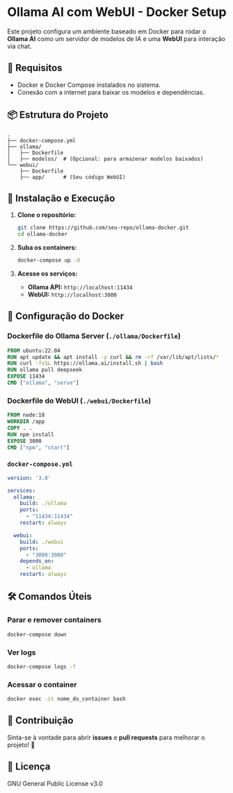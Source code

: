 # Ollama AI com WebUI - Docker Setup

Este projeto configura um ambiente baseado em Docker para rodar o **Ollama AI** como um servidor de modelos de IA e uma **WebUI** para interação via chat.

## 📌 Requisitos

- Docker e Docker Compose instalados no sistema.
- Conexão com a internet para baixar os modelos e dependências.

## 📦 Estrutura do Projeto

```
.
├── docker-compose.yml
├── ollama/
│   ├── Dockerfile
│   ├── modelos/  # (Opcional: para armazenar modelos baixados)
└── webui/
    ├── Dockerfile
    ├── app/      # (Seu código WebUI)
```

## 🚀 Instalação e Execução

1. **Clone o repositório:**

   ```sh
   git clone https://github.com/seu-repo/ollama-docker.git
   cd ollama-docker
   ```

2. **Suba os containers:**

   ```sh
   docker-compose up -d
   ```

3. **Acesse os serviços:**

   - **Ollama API:** `http://localhost:11434`
   - **WebUI:** `http://localhost:3000`

## 📜 Configuração do Docker

### Dockerfile do **Ollama Server** (`./ollama/Dockerfile`)

```dockerfile
FROM ubuntu:22.04
RUN apt update && apt install -y curl && rm -rf /var/lib/apt/lists/*
RUN curl -fsSL https://ollama.ai/install.sh | bash
RUN ollama pull deepseek
EXPOSE 11434
CMD ["ollama", "serve"]
```

### Dockerfile do **WebUI** (`./webui/Dockerfile`)

```dockerfile
FROM node:18
WORKDIR /app
COPY . .
RUN npm install
EXPOSE 3000
CMD ["npm", "start"]
```

### `docker-compose.yml`

```yaml
version: '3.8'

services:
  ollama:
    build: ./ollama
    ports:
      - "11434:11434"
    restart: always

  webui:
    build: ./webui
    ports:
      - "3000:3000"
    depends_on:
      - ollama
    restart: always
```

## 🛠 Comandos Úteis

### Parar e remover containers

```sh
docker-compose down
```

### Ver logs

```sh
docker-compose logs -f
```

### Acessar o container

```sh
docker exec -it nome_do_container bash
```

## 📝 Contribuição

Sinta-se à vontade para abrir **issues** e **pull requests** para melhorar o projeto! 🚀

## 📄 Licença

GNU General Public License v3.0
